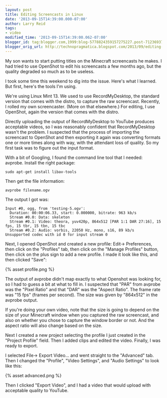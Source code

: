 ```yaml
---
layout: post
title: Editing Screencasts in Linux
date: '2013-09-15T14:39:00.000-07:00'
author: Larry Reid
tags:
- video
modified_time: '2013-09-15T14:39:00.062-07:00'
blogger_id: tag:blogger.com,1999:blog-5778824359157275227.post-7123693775727106180
blogger_orig_url: http://technopragmatica.blogspot.com/2013/09/editing-screencasts-in-linux.html
---
```


My son wants to start putting titles on the Minecraft screencasts he makes. I had tried to use OpenShot to edit his screencasts a few months ago, but the quality degraded so much as to be useless.

I took some time this weekend to dig into the issue. Here's what I learned. But first, here's the tools I'm using.

We're using Linux Mint 13. We used to use RecordMyDesktop, the standard version that comes with the distro, to capture the raw screencast. Recently, I rolled my own screencaster. (More on that elsewhere.) For editing, I use OpenShot, again the version that comes with the distro.

Directly uploading the output of RecordMyDesktop to YouTube produces acceptable videos, so I was reasonably confident that RecordMyDesktop wasn't the problem. I suspected that the process of importing the screencast to OpenShot and then exporting it again was converting formats one or more times along with way, with the attendant loss of quality. So my first task was to figure out the input format.

With a bit of Googling, I found the command line tool that I needed: avprobe. Install the right package:
```
sudo apt-get install libav-tools
```
Then get the file information:
```
avprobe filename.ogv
```
The output I got was:
```
Input #0, ogg, from 'testing-5.ogv':
  Duration: 00:00:06.33, start: 0.000000, bitrate: 963 kb/s
  Stream #0.0: Data: skeleton
  Stream #0.1: Video: theora, yuv420p, 864x512 [PAR 1:1 DAR 27:16], 15 fps, 15 tbr, 15 tbn, 15 tbc
  Stream #0.2: Audio: vorbis, 22050 Hz, mono, s16, 89 kb/s
Unsupported codec with id 0 for input stream 0
```
Next, I opened OpenShot and created a new profile: Edit-> Preferences, then click on the "Profiles" tab, then click on the "Manage Profiles" button, then click on the plus sign to add a new profile. I made it look like this, and then clicked "Save":

{% asset profile.png %}

The output of avprobe didn't map exactly to what Openshot was looking for, so I had to guess a bit at what to fill in. I suspected that "PAR" from avprobe was the "Pixel Ratio" and that "DAR" was the "Aspect Ratio". The frame rate was "15 fps" (frames per second). The size was given by "864x512" in the avprobe output.

If you're doing your own video, note that the size is going to depend on the size of your Minecraft window when you captured the raw screencast, and also on whether you chose to capture the window border or not. And the aspect ratio will also change based on the size.

Next I created a new project selecting the profile I just created in the "Project Profile" field. Then I added clips and edited the video. Finally, I was ready to export.

I selected File-&gt; Export Video... and went straight to the "Advanced" tab. Then I changed the "Profile", "Video Settings", and "Audio Settings" to look like this:

{% asset advanced.png %}

Then I clicked "Export Video", and I had a video that would upload with acceptable quality to YouTube.
